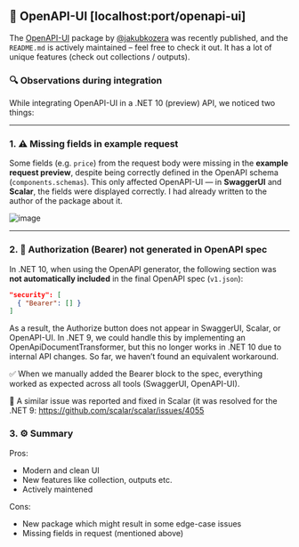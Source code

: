 ## 🧩 OpenAPI-UI [localhost:port/openapi-ui]

The [OpenAPI-UI](https://github.com/jakubkozera/openapi-ui) package by [@jakubkozera](https://github.com/jakubkozera) was recently published, and the `README.md` is actively maintained – feel free to check it out.
It has a lot of unique features (check out collections / outputs).

### 🔍 Observations during integration

While integrating OpenAPI-UI in a .NET 10 (preview) API, we noticed two things:

---

### 1. ⚠️ Missing fields in example request

Some fields (e.g. `price`) from the request body were missing in the **example request preview**, despite being correctly defined in the OpenAPI schema (`components.schemas`). This only affected OpenAPI-UI — in **SwaggerUI** and **Scalar**, the fields were displayed correctly.
I had already written to the author of the package about it.

![image](https://github.com/user-attachments/assets/aa7e8895-e201-4627-a601-e77019edd628)


---

### 2. 🔐 Authorization (Bearer) not generated in OpenAPI spec

In .NET 10, when using the OpenAPI generator, the following section was **not automatically included** in the final OpenAPI spec (`v1.json`):

```json
"security": [
  { "Bearer": [] }
]
```
As a result, the Authorize button does not appear in SwaggerUI, Scalar, or OpenAPI-UI.
In .NET 9, we could handle this by implementing an OpenApiDocumentTransformer, but this no longer works in .NET 10 due to internal API changes. So far, we haven’t found an equivalent workaround.

✅ When we manually added the Bearer block to the spec, everything worked as expected across all tools (SwaggerUI, OpenAPI-UI).

📌 A similar issue was reported and fixed in Scalar (it was resolved for the .NET 9:
https://github.com/scalar/scalar/issues/4055

### 3. ⚙️ Summary

Pros:
- Modern and clean UI
- New features like collection, outputs etc.
- Actively maintened

Cons:
- New package which might result in some edge-case issues
- Missing fields in request (mentioned above)

